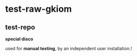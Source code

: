 # test-raw-gkiom
## test-repo

**special disco** 

used for **manual testing**, by an independent user installation.!
